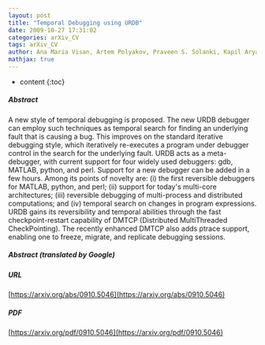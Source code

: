 ```yaml
---
layout: post
title: "Temporal Debugging using URDB"
date: 2009-10-27 17:31:02
categories: arXiv_CV
tags: arXiv_CV
author: Ana Maria Visan, Artem Polyakov, Praveen S. Solanki, Kapil Arya, Tyler Denniston, Gene Cooperman
mathjax: true
---
```


* content
{:toc}

##### Abstract
A new style of temporal debugging is proposed. The new URDB debugger can employ such techniques as temporal search for finding an underlying fault that is causing a bug. This improves on the standard iterative debugging style, which iteratively re-executes a program under debugger control in the search for the underlying fault. URDB acts as a meta-debugger, with current support for four widely used debuggers: gdb, MATLAB, python, and perl. Support for a new debugger can be added in a few hours. Among its points of novelty are: (i) the first reversible debuggers for MATLAB, python, and perl; (ii) support for today's multi-core architectures; (iii) reversible debugging of multi-process and distributed computations; and (iv) temporal search on changes in program expressions. URDB gains its reversibility and temporal abilities through the fast checkpoint-restart capability of DMTCP (Distributed MultiThreaded CheckPointing). The recently enhanced DMTCP also adds ptrace support, enabling one to freeze, migrate, and replicate debugging sessions.

##### Abstract (translated by Google)


##### URL
[https://arxiv.org/abs/0910.5046](https://arxiv.org/abs/0910.5046)

##### PDF
[https://arxiv.org/pdf/0910.5046](https://arxiv.org/pdf/0910.5046)

